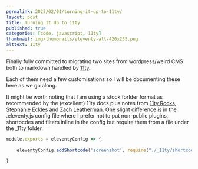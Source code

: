 ```yaml
---
permalink: 2022/02/01/turning-it-up-to-11ty/
layout: post
title: Turning It Up to 11ty
published: true
categories: [code, javascript, 11ty]
thumbnail: img/thumbnails/eleventy-alt-420x255.png
alttext: 11ty
---
```


Finally fully committed to migrating two sites from wordpress/weird CMS both to markdown handled by [11ty](https://www.11ty.dev).

Each of them need a few customisations so I will be documenting these here as we go along. 

It might be worth noting that I am using a stock forlder format as recommended by the (excellent) 11ty docs plus notes from 
[11ty Rocks](https://11ty.rocks), [Stephanie Eckles](https://twitter.com/5t3ph) and [Zach Leatherman](https://www.zachleat.com/web/eleventy/).
One slight difference is in the .eleventy.js config file where I prefer not to put non-public plugins, shortocdes and filters inline in 
the config but require them from a file under the _11ty folder.


```js
module.exports = eleventyConfig => {
    
    eleventyConfig.addShortcode('screenshot', require("./_11ty/shortcodes/screenshot.js"));

}
```
